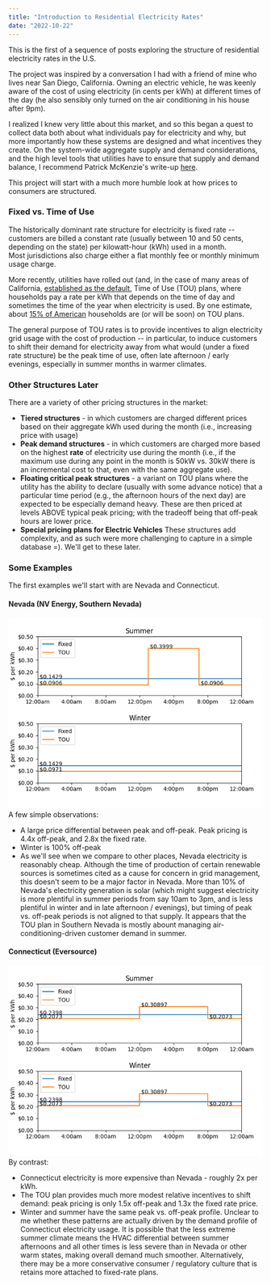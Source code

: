 ```yaml
---
title: "Introduction to Residential Electricity Rates"
date: "2022-10-22"
---
```


This is the first of a sequence of posts exploring the structure of residential electricity rates in the U.S. 

The project was inspired by a conversation I had with a friend of mine who lives near San Diego, California.  Owning an electric vehicle,
he was keenly aware of the cost of using electricity (in cents per kWh) at different times of the day 
(he also sensibly only turned on the air conditioning in his house after 9pm). 

I realized I knew very little about this market, and so this began a quest to collect data both about what individuals pay for electricity and why, 
but more importantly how these systems are designed and what incentives they create.   On the system-wide aggregate supply and demand considerations, and
the high level tools that utilities have to ensure that supply and demand balance, I recommend Patrick McKenzie's write-up 
[here](https://bam.kalzumeus.com/archive/markets-in-power/).

This project will start with a much more humble look at how prices to consumers are structured.  

### Fixed vs. Time of Use

The historically dominant rate structure for electricity is fixed rate -- customers are billed a constant rate (usually between 10 and 50 cents, 
depending on the state) per kilowatt-hour (kWh) used in a month.  
Most jurisdictions also charge either a flat monthly fee or monthly minimum usage charge.  

More recently, utilities have rolled out (and, in the case of many areas of California, [established as the default](https://www.pge.com/en_US/residential/rate-plans/rate-plan-options/time-of-use-base-plan/time-of-use-plan/time-of-use-transition.page),
Time of Use (TOU) plans, where households pay a rate per kWh that depends on the time of day and sometimes the time of the year when electricity
is used.  By one estimate, about [15% of American](https://fsr.eui.eu/time-of-use-and-dynamic-pricing-rates-in-the-us/) households are (or will be soon) 
on TOU plans. 

The general purpose of TOU rates is to provide incentives to align electricity grid usage with the cost of production -- in particular, to induce 
customers to shift their demand for electricity away from what would (under a fixed rate structure) be the peak time of use, often late afternoon / 
early evenings, especially in summer months in warmer climates. 

### Other Structures Later

There are a variety of other pricing structures in the market: 
* **Tiered structures** - in which customers are charged different prices based on their aggregate kWh used during the month (i.e., increasing price with usage)
* **Peak demand structures** - in which customers are charged more based on the highest **rate** of electricity use during the month (i.e., if the maximum use during any point in the month is 50kW vs. 30kW there is an incremental cost to that, even with the same aggregate use).   
* **Floating critical peak structures** - a variant on TOU plans where the utility has the ability to declare (usually with some advance notice) that a particular time period (e.g., the afternoon hours of the next day) are expected to be especially demand heavy.   These are then priced at levels ABOVE typical peak pricing; with the tradeoff being that off-peak hours are lower price. 
*  **Special pricing plans for Electric Vehicles**
These structures add complexity, and as such were more challenging to capture in a simple database =).   We'll get to these later. 

### Some Examples

The first examples we'll start with are Nevada and Connecticut.   

#### Nevada (NV Energy, Southern Nevada)
![NV Rates](/assets/images/output_NV.png)
A few simple observations: 
* A large price differential between peak and off-peak.   Peak pricing is 4.4x off-peak, and 2.8x the fixed rate.   
* Winter is 100% off-peak
* As we'll see when we compare to other places, Nevada electricity is reasonably cheap. 
Although the time of production of certain renewable sources is sometimes cited as a cause for concern in grid management, 
this doesn't seem to be a major factor in Nevada.  More than 10% of Nevada's electricity generation is solar (which might suggest electricity is more 
plentiful in summer periods from say 10am to 3pm, and is less plentiful in winter and in late afternoon / evenings), but timing of peak vs. off-peak 
periods is not aligned to that supply.   It appears that the TOU plan in Southern Nevada is mostly abount managing air-conditioning-driven customer
demand in summer. 

#### Connecticut (Eversource)
![CT Rates](/assets/images/output_CT.png)
By contrast: 
* Connecticut electricity is more expensive than Nevada - roughly 2x per kWh.  
* The TOU plan provides much more modest relative incentives to shift demand: peak pricing is only 1.5x off-peak and 1.3x the fixed rate price. 
* Winter and summer have the same peak vs. off-peak profile. 
Unclear to me whether these patterns are actually driven by the demand profile of Connecticut electricity usage.  It is possible that the less extreme 
summer climate means the HVAC differential between summer afternoons and all other times is less severe than in Nevada or other warm states, making
overall demand much smoother.  Alternatively, there may be a more conservative consumer / regulatory culture that is retains more attached to 
fixed-rate plans.  



